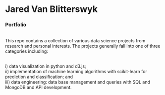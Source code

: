 # Jared Van Blitterswyk
### Portfolio
<br />
This repo contains a collection of various data science projects from research and personal interests.
The projects generally fall into one of three categories including: <br /><br />

  i) data visualization in python and d3.js; <br />
  ii) implementation of machine learning algorithms with scikit-learn for prediction and classification; and <br />
  iii) data engineering: data base management and queries with SQL and MongoDB and API development.



